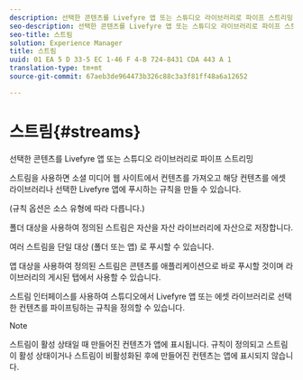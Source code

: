```yaml
---
description: 선택한 콘텐츠를 Livefyre 앱 또는 스튜디오 라이브러리로 파이프 스트리밍
seo-description: 선택한 콘텐츠를 Livefyre 앱 또는 스튜디오 라이브러리로 파이프 스트리밍
seo-title: 스트림
solution: Experience Manager
title: 스트림
uuid: 01 EA 5 D 33-5 EC 1-46 F 4-B 724-8431 CDA 443 A 1
translation-type: tm+mt
source-git-commit: 67aeb3de964473b326c88c3a3f81ff48a6a12652

---
```



# 스트림{#streams}

선택한 콘텐츠를 Livefyre 앱 또는 스튜디오 라이브러리로 파이프 스트리밍

스트림을 사용하면 소셜 미디어 웹 사이트에서 컨텐츠를 가져오고 해당 컨텐츠를 에셋 라이브러리나 선택한 Livefyre 앱에 푸시하는 규칙을 만들 수 있습니다.

(규칙 옵션은 소스 유형에 따라 다릅니다.)

폴더 대상을 사용하여 정의된 스트림은 자산을 자산 라이브러리에 자산으로 저장합니다.

여러 스트림을 단일 대상 (폴더 또는 앱) 로 푸시할 수 있습니다.

앱 대상을 사용하여 정의된 스트림은 콘텐츠를 애플리케이션으로 바로 푸시할 것이며 라이브러리의 게시된 탭에서 사용할 수 있습니다.

스트림 인터페이스를 사용하여 스튜디오에서 Livefyre 앱 또는 에셋 라이브러리로 선택한 컨텐츠를 파이프팅하는 규칙을 정의할 수 있습니다.

>[!NOTE]
>
>스트림이 활성 상태일 때 만들어진 컨텐츠가 앱에 표시됩니다. 규칙이 정의되고 스트림이 활성 상태이거나 스트림이 비활성화된 후에 만들어진 컨텐츠는 앱에 표시되지 않습니다.

